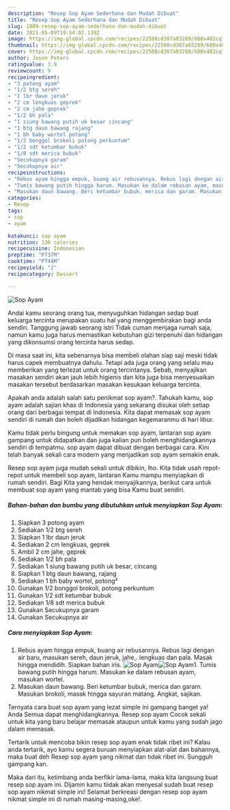 ```yaml
---
description: "Resep Sop Ayam Sederhana dan Mudah Dibuat"
title: "Resep Sop Ayam Sederhana dan Mudah Dibuat"
slug: 1009-resep-sop-ayam-sederhana-dan-mudah-dibuat
date: 2021-05-09T19:54:02.139Z
image: https://img-global.cpcdn.com/recipes/22508cd307a03289/680x482cq70/sop-ayam-foto-resep-utama.jpg
thumbnail: https://img-global.cpcdn.com/recipes/22508cd307a03289/680x482cq70/sop-ayam-foto-resep-utama.jpg
cover: https://img-global.cpcdn.com/recipes/22508cd307a03289/680x482cq70/sop-ayam-foto-resep-utama.jpg
author: Jason Peters
ratingvalue: 3.9
reviewcount: 9
recipeingredient:
- "3 potong ayam"
- "1/2 btg sereh"
- "1 lbr daun jeruk"
- "2 cm lengkuas geprek"
- "2 cm jahe geprek"
- "1/2 bh pala"
- "1 siung bawang putih uk besar cincang"
- "1 btg daun bawang rajang"
- "1 bh baby wortel potong"
- "1/2 bonggol brokoli potong perkuntum"
- "1/2 sdt ketumbar bubuk"
- "1/8 sdt merica bubuk"
- "Secukupnya garam"
- "Secukupnya air"
recipeinstructions:
- "Rebus ayam hingga empuk, buang air rebusannya. Rebus lagi dengan air baru, masukan sereh, daun jeruk, jahe,. lengkuas dan pala. Masak hingga mendidih. Siapkan bahan iris."
- "Tumis bawang putih hingga harum. Masukan ke dalam rebusan ayam, masukan wortel."
- "Masukan daun bawang. Beri ketumbar bubuk, merica dan garam. Masukan brokoli, masak hingga sayuran matang. Angkat, sajikan."
categories:
- Resep
tags:
- sop
- ayam

katakunci: sop ayam 
nutrition: 130 calories
recipecuisine: Indonesian
preptime: "PT37M"
cooktime: "PT44M"
recipeyield: "2"
recipecategory: Dessert

---
```



![Sop Ayam](https://img-global.cpcdn.com/recipes/22508cd307a03289/680x482cq70/sop-ayam-foto-resep-utama.jpg)

Andai kamu seorang orang tua, menyuguhkan hidangan sedap buat keluarga tercinta merupakan suatu hal yang menggembirakan bagi anda sendiri. Tanggung jawab seorang istri Tidak cuman menjaga rumah saja, namun kamu juga harus memastikan kebutuhan gizi terpenuhi dan hidangan yang dikonsumsi orang tercinta harus sedap.

Di masa  saat ini, kita sebenarnya bisa membeli olahan siap saji meski tidak harus capek membuatnya dahulu. Tetapi ada juga orang yang selalu mau memberikan yang terlezat untuk orang tercintanya. Sebab, menyajikan masakan sendiri akan jauh lebih higienis dan kita juga bisa menyesuaikan masakan tersebut berdasarkan masakan kesukaan keluarga tercinta. 



Apakah anda adalah salah satu penikmat sop ayam?. Tahukah kamu, sop ayam adalah sajian khas di Indonesia yang sekarang disukai oleh setiap orang dari berbagai tempat di Indonesia. Kita dapat memasak sop ayam sendiri di rumah dan boleh dijadikan hidangan kegemaranmu di hari libur.

Kamu tidak perlu bingung untuk memakan sop ayam, lantaran sop ayam gampang untuk didapatkan dan juga kalian pun boleh menghidangkannya sendiri di tempatmu. sop ayam dapat dibuat dengan berbagai cara. Kini telah banyak sekali cara modern yang menjadikan sop ayam semakin enak.

Resep sop ayam juga mudah sekali untuk dibikin, lho. Kita tidak usah repot-repot untuk membeli sop ayam, lantaran Kamu mampu menyiapkan di rumah sendiri. Bagi Kita yang hendak menyajikannya, berikut cara untuk membuat sop ayam yang mantab yang bisa Kamu buat sendiri.

<!--inarticleads1-->

##### Bahan-bahan dan bumbu yang dibutuhkan untuk menyiapkan Sop Ayam:

1. Siapkan 3 potong ayam
1. Sediakan 1/2 btg sereh
1. Siapkan 1 lbr daun jeruk
1. Sediakan 2 cm lengkuas, geprek
1. Ambil 2 cm jahe, geprek
1. Sediakan 1/2 bh pala
1. Sediakan 1 siung bawang putih uk besar, cincang
1. Siapkan 1 btg daun bawang, rajang
1. Sediakan 1 bh baby wortel, potong²
1. Gunakan 1/2 bonggol brokoli, potong perkuntum
1. Gunakan 1/2 sdt ketumbar bubuk
1. Sediakan 1/8 sdt merica bubuk
1. Gunakan Secukupnya garam
1. Gunakan Secukupnya air




<!--inarticleads2-->

##### Cara menyiapkan Sop Ayam:

1. Rebus ayam hingga empuk, buang air rebusannya. Rebus lagi dengan air baru, masukan sereh, daun jeruk, jahe,. lengkuas dan pala. Masak hingga mendidih. Siapkan bahan iris.
<img src="https://img-global.cpcdn.com/steps/400f9aa76890681b/160x128cq70/sop-ayam-langkah-memasak-1-foto.jpg" alt="Sop Ayam"><img src="https://img-global.cpcdn.com/steps/97a8a78f08c0d5c4/160x128cq70/sop-ayam-langkah-memasak-1-foto.jpg" alt="Sop Ayam">1. Tumis bawang putih hingga harum. Masukan ke dalam rebusan ayam, masukan wortel.
1. Masukan daun bawang. Beri ketumbar bubuk, merica dan garam. Masukan brokoli, masak hingga sayuran matang. Angkat, sajikan.




Ternyata cara buat sop ayam yang lezat simple ini gampang banget ya! Anda Semua dapat menghidangkannya. Resep sop ayam Cocok sekali untuk kita yang baru belajar memasak ataupun untuk kamu yang sudah jago dalam memasak.

Tertarik untuk mencoba bikin resep sop ayam enak tidak ribet ini? Kalau anda tertarik, ayo kamu segera buruan menyiapkan alat-alat dan bahannya, maka buat deh Resep sop ayam yang nikmat dan tidak ribet ini. Sungguh gampang kan. 

Maka dari itu, ketimbang anda berfikir lama-lama, maka kita langsung buat resep sop ayam ini. Dijamin kamu tiidak akan menyesal sudah buat resep sop ayam nikmat simple ini! Selamat berkreasi dengan resep sop ayam nikmat simple ini di rumah masing-masing,oke!.

